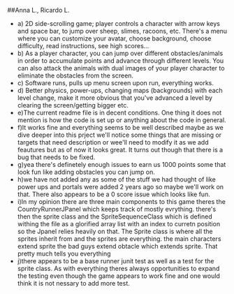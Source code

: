 ##Anna L., Ricardo L.

* a) 2D side-scrolling game; player controls a character with arrow keys and space bar, to jump over sheep, slimes, racoons, etc.
There's a menu where you can customize your avatar, choose background, choose difficulty, read instructions, see high scores...
* b) As a player character, you can jump over different obstacles/animals in order to accumulate points and advance through different levels.
You can also attack the animals with dual images of your player character to eliminate the obstacles from the screen.
* c) Software runs, pulls up menu screen upon run, everything works.
* d) Better physics, power-ups, changing maps (backgrounds) with each level change, make it more obvious that you've advanced a level by clearing the screen/getting bigger etc.
* e)The current readme file is in decent conditions. One thing it does not mention is how the code is set up or anything about the code in general. 
* f)It works fine and everything seems to be well described maybe as we dive deeper into this prject we'll notice some things that are missing or targets that need description or wee'll need to modify it as we add feautures but as of now it looks great. It turns out though that there is a bug that needs to be fixed.
* g)yea there's definetely enough issues to earn us 1000 points some that look fun like adding obstacles you can jump on.
* h)we have not added any as some of the stuff we had thought of like power ups and portals were added 2 years ago so maybe we'll work on that. There also appears to be a 0 score issue which looks like fun.
* i)In my opinion there are three main components to this game theres the CountryRunnerJPanel which keeps track of mostly evrything. there's then the sprite class and the SpriteSequenceClass which is defined withing the file as a glorified array list with an index to curretn position so the Jpanel relies heavily on that. The Sprite class is where all the sprites inherit from and the sprites are everything. the main characters extend sprite the bad guys extend obtacle which extends sprite. That pretty much tells you everything
* j)there appears to be a base runner junit test as well as a test for the sprite class. As with everything theres always opportunities to expand the testing even though the game appears to work fine and one would think it is not nessary to add more test. 
